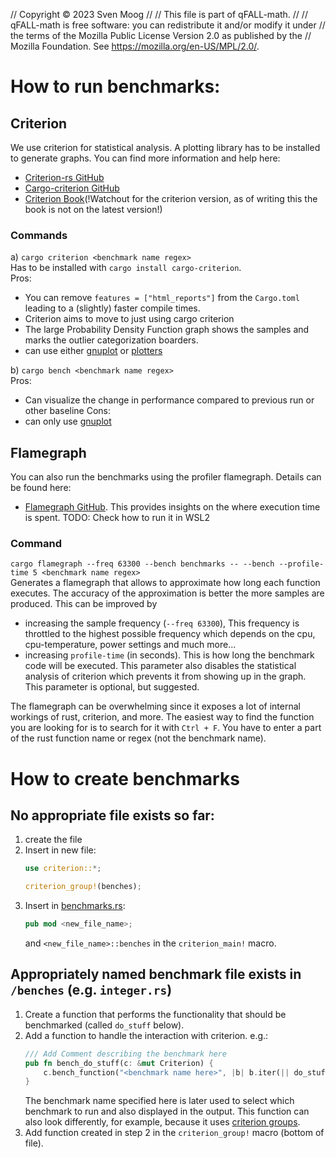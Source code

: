 // Copyright © 2023 Sven Moog
//
// This file is part of qFALL-math.
//
// qFALL-math is free software: you can redistribute it and/or modify it under
// the terms of the Mozilla Public License Version 2.0 as published by the
// Mozilla Foundation. See <https://mozilla.org/en-US/MPL/2.0/>.


# How to run benchmarks:
## Criterion
We use criterion for statistical analysis. A plotting library has to be installed to generate graphs. You can find more information and help here: 
- [Criterion-rs GitHub](https://github.com/bheisler/criterion.rs)
- [Cargo-criterion GitHub](https://github.com/bheisler/cargo-criterion)
- [Criterion Book](https://bheisler.github.io/criterion.rs/book/criterion_rs.html)(!Watchout for the criterion version, as of writing this the book is not on the latest version!)


### Commands
a) ```cargo criterion <benchmark name regex>```  
Has to be installed with `cargo install cargo-criterion`.  
Pros:
- You can remove `features = ["html_reports"]` from the `Cargo.toml` leading to a (slightly) faster compile times.
- Criterion aims to move to just using cargo criterion
- The large Probability Density Function graph shows the samples and marks the outlier categorization boarders.
- can use either [gnuplot](http://www.gnuplot.info/) or [plotters](https://crates.io/crates/plotters)

b) ```cargo bench <benchmark name regex>```  
Pros:
- Can visualize the change in performance compared to previous run or other baseline
Cons:
- can only use [gnuplot](http://www.gnuplot.info/)

## Flamegraph
You can also run the benchmarks using the profiler flamegraph. Details can be found here:
- [Flamegraph GitHub](https://github.com/flamegraph-rs/flamegraph).
This provides insights on the where execution time is spent.
TODO: Check how to run it in WSL2

### Command
```cargo flamegraph --freq 63300 --bench benchmarks -- --bench --profile-time 5 <benchmark name regex>```  
Generates a flamegraph that allows to approximate how long each function executes. The accuracy of the approximation is better the more samples are produced. This can be improved by 
- increasing the sample frequency (`--freq 63300`), This frequency is throttled to the highest possible frequency which depends on the cpu, cpu-temperature, power settings and much more...
- increasing `profile-time` (in seconds). This is how long the benchmark code will be executed.
This parameter also disables the statistical analysis of criterion which prevents it from showing up in the graph.
This parameter is optional, but suggested.

The flamegraph can be overwhelming since it exposes a lot of internal workings of rust, criterion, and more.
The easiest way to find the function you are looking for is to search for it with `Ctrl + F`.
You have to enter a part of the rust function name or regex (not the benchmark name).

# How to create benchmarks
 
## No appropriate file exists so far:
   1. create the file
   2. Insert in new file:
        ``` rust 
        use criterion::*;

        criterion_group!(benches);
        ```
   3. Insert in [benchmarks.rs](/benches/benchmarks.rs):
        ``` rust 
        pub mod <new_file_name>;
        ```
      and `<new_file_name>::benches` in the `criterion_main!` macro.

## Appropriately named benchmark file exists in `/benches` (e.g. `integer.rs`)
   1. Create a function that performs the functionality that should be benchmarked (called `do_stuff` below).
   2. Add a function to handle the interaction with criterion.
      e.g.:
      ``` rust
      /// Add Comment describing the benchmark here
      pub fn bench_do_stuff(c: &mut Criterion) {
          c.bench_function("<benchmark name here>", |b| b.iter(|| do_stuff()));
      }
      ```
      The benchmark name specified here is later used to select which benchmark to run and also displayed in the output.
      This function can also look differently, for example, because it uses [criterion groups](https://docs.rs/criterion/latest/criterion/struct.BenchmarkGroup.html).
   3. Add function created in step 2 in the `criterion_group!` macro (bottom of file).

